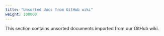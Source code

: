 ```yaml
---
title: "Unsorted docs from GitHub wiki"
weight: 100000
---
```


This section contains unsorted documents imported from our GitHub wiki.
